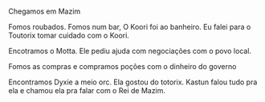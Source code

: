#

Chegamos em Mazim

Fomos roubados. Fomos num bar, O Koori foi ao banheiro. Eu falei para o Toutorix tomar cuidado com o Koori.

Encotramos o Motta. Ele pediu ajuda com negociações com o povo local.

Fomos as compras e compramos poções com o dinheiro do governo

Encontramos Dyxie a meio orc. Ela gostou do totorix. Kastun falou tudo pra ela e chamou ela pra falar com o Rei de Mazim.

